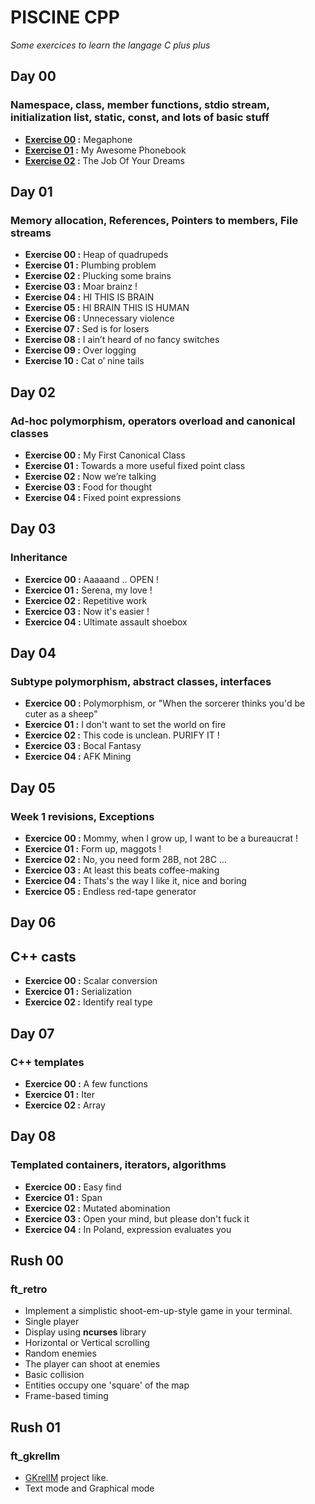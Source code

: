 # PISCINE CPP
_Some exercices to learn the langage C plus plus_

## Day 00
### Namespace, class, member functions, stdio stream, initialization list, static, const, and lots of basic stuff
- **[Exercise 00](https://github.com/gbourgeo/42projects/blob/master/PiscineC%2B%2B/d00/ex00) :** Megaphone
- **[Exercise 01](https://github.com/gbourgeo/42projects/blob/master/PiscineC%2B%2B/d00/ex01) :** My Awesome Phonebook
- **[Exercise 02](https://github.com/gbourgeo/42projects/blob/master/PiscineC%2B%2B/d00/ex02) :** The Job Of Your Dreams

## Day 01
### Memory allocation, References, Pointers to members, File streams
- **Exercise 00 :** Heap of quadrupeds
- **Exercise 01 :** Plumbing problem
- **Exercise 02 :** Plucking some brains
- **Exercise 03 :** Moar brainz !
- **Exercise 04 :** HI THIS IS BRAIN
- **Exercise 05 :** HI BRAIN THIS IS HUMAN
- **Exercise 06 :** Unnecessary violence
- **Exercise 07 :** Sed is for losers
- **Exercise 08 :** I ain’t heard of no fancy switches
- **Exercise 09 :** Over logging
- **Exercise 10 :** Cat o’ nine tails

## Day 02
### Ad-hoc polymorphism, operators overload and canonical classes
- **Exercise 00 :** My First Canonical Class
- **Exercise 01 :** Towards a more useful fixed point class
- **Exercise 02 :** Now we’re talking
- **Exercise 03 :** Food for thought
- **Exercise 04 :** Fixed point expressions

## Day 03
### Inheritance
- **Exercice 00 :** Aaaaand .. OPEN !
- **Exercice 01 :** Serena, my love !
- **Exercice 02 :** Repetitive work
- **Exercice 03 :** Now it's easier !
- **Exercice 04 :** Ultimate assault shoebox

## Day 04
### Subtype polymorphism, abstract classes, interfaces
- **Exercice 00 :** Polymorphism, or "When the sorcerer thinks you'd be cuter as a sheep"
- **Exercice 01 :** I don't want to set the world on fire
- **Exercice 02 :** This code is unclean. PURIFY IT !
- **Exercice 03 :** Bocal Fantasy
- **Exercice 04 :** AFK Mining

## Day 05
### Week 1 revisions, Exceptions
- **Exercice 00 :** Mommy, when I grow up, I want to be a bureaucrat !
- **Exercice 01 :** Form up, maggots !
- **Exercice 02 :** No, you need form 28B, not 28C ...
- **Exercice 03 :** At least this beats coffee-making
- **Exercice 04 :** Thats's the way I like it, nice and boring
- **Exercice 05 :** Endless red-tape generator

## Day 06
## C++ casts
- **Exercice 00 :** Scalar conversion
- **Exercice 01 :** Serialization
- **Exercice 02 :** Identify real type

## Day 07
### C++ templates
- **Exercice 00 :** A few functions
- **Exercice 01 :** Iter
- **Exercice 02 :** Array

## Day 08
### Templated containers, iterators, algorithms
- **Exercice 00 :** Easy find
- **Exercice 01 :** Span
- **Exercice 02 :** Mutated abomination
- **Exercice 03 :** Open your mind, but please don't fuck it
- **Exercice 04 :** In Poland, expression evaluates you

## Rush 00
### ft_retro
- Implement a simplistic shoot-em-up-style game in your terminal.
- Single player
- Display using **ncurses** library
- Horizontal or Vertical scrolling
- Random enemies
- The player can shoot at enemies
- Basic collision
- Entities occupy one 'square' of the map
- Frame-based timing

## Rush 01
### ft_gkrellm
- [GKrellM](http://gkrellm.srcbox.net/) project like.
- Text mode and Graphical mode
